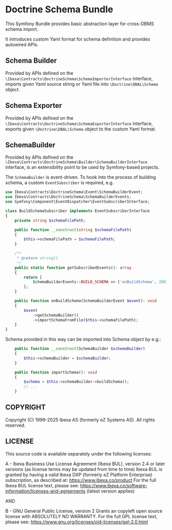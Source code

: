 # Doctrine Schema Bundle

This Symfony Bundle provides basic abstraction layer for cross-DBMS schema import.

It introduces custom Yaml format for schema definition and provides autowired APIs.

## Schema Builder

Provided by APIs defined on the `\Ibexa\Contracts\DoctrineSchema\SchemaImporterInterface` interface,
imports given Yaml source string or Yaml file into `\Doctrine\DBAL\Schema` object.

## Schema Exporter

Provided by APIs defined on the `\Ibexa\Contracts\DoctrineSchema\SchemaExporterInterface` interface,
exports given `\Doctrine\DBAL\Schema` object to the custom Yaml format.

## SchemaBuilder

Provided by APIs defined on the `\Ibexa\Contracts\DoctrineSchema\Builder\SchemaBuilderInterface`
interface, is an extensibility point to be used by Symfony-based projects.

The `SchemaBuilder` is event-driven. To hook into the process of building schema, a custom `EventSubscriber` is required, e.g.

```php
use Ibexa\Contracts\DoctrineSchema\Event\SchemaBuilderEvent;
use Ibexa\Contracts\DoctrineSchema\SchemaBuilderEvents;
use Symfony\Component\EventDispatcher\EventSubscriberInterface;

class BuildSchemaSubscriber implements EventSubscriberInterface
{
    private string $schemaFilePath;

    public function __construct(string $schemaFilePath)
    {
        $this->schemaFilePath = $schemaFilePath;
    }

    /**
     * @return string[]
     */
    public static function getSubscribedEvents(): array
    {
        return [
            SchemaBuilderEvents::BUILD_SCHEMA => ['onBuildSchema', 200],
        ];
    }

    public function onBuildSchema(SchemaBuilderEvent $event): void
    {
        $event
            ->getSchemaBuilder()
            ->importSchemaFromFile($this->schemaFilePath);
    }
}
```

Schema provided in this way can be imported into Schema object by e.g.:

```php
    public function __construct(SchemaBuilder $schemaBuilder)
    {
        $this->schemaBuilder = $schemaBuilder;
    }

    public function importSchema(): void
    {
        $schema = $this->schemaBuilder->buildSchema();
        // ...
    }
```

## COPYRIGHT
Copyright (C) 1999-2025 Ibexa AS (formerly eZ Systems AS). All rights reserved.

## LICENSE
This source code is available separately under the following licenses:

A - Ibexa Business Use License Agreement (Ibexa BUL),
version 2.4 or later versions (as license terms may be updated from time to time)
Ibexa BUL is granted by having a valid Ibexa DXP (formerly eZ Platform Enterprise) subscription,
as described at: https://www.ibexa.co/product
For the full Ibexa BUL license text, please see:
https://www.ibexa.co/software-information/licenses-and-agreements (latest version applies)

AND

B - GNU General Public License, version 2
Grants an copyleft open source license with ABSOLUTELY NO WARRANTY. For the full GPL license text, please see:
https://www.gnu.org/licenses/old-licenses/gpl-2.0.html
